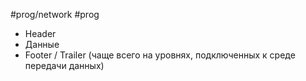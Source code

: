 #prog/network #prog

- Header
- Данные
- Footer / Trailer (чаще всего на уровнях, подключенных к среде передачи данных)
